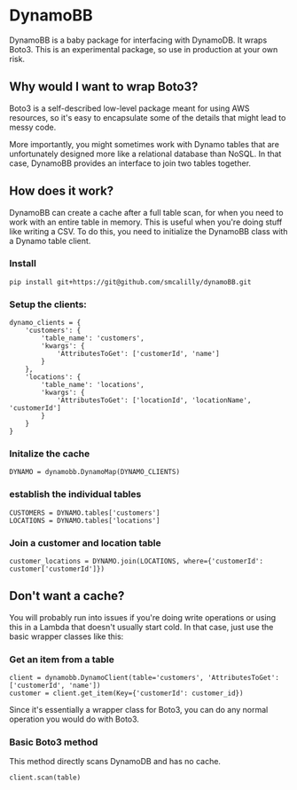# DynamoBB
DynamoBB is a baby package for interfacing with DynamoDB. It wraps Boto3. This is an experimental package, so use in production at your own risk.

## Why would I want to wrap Boto3?
Boto3 is a self-described low-level package meant for using AWS resources, so it's easy to encapsulate some of the details that might lead to messy code.

More importantly, you might sometimes work with Dynamo tables that are unfortunately designed more like a relational database than NoSQL. In that case, DynamoBB provides an interface to join two tables together.


## How does it work?
DynamoBB can create a cache after a full table scan, for when you need to work with an entire table in memory. This is useful when you're doing stuff like writing a CSV. To do this, you need to initialize the DynamoBB class with a Dynamo table client. 

### Install
```
pip install git+https://git@github.com/smcalilly/dynamoBB.git
```

### Setup the clients:
```
dynamo_clients = {
    'customers': {
        'table_name': 'customers',
        'kwargs': {
            'AttributesToGet': ['customerId', 'name']
        }
    },
    'locations': {
        'table_name': 'locations',
        'kwargs': {
            'AttributesToGet': ['locationId', 'locationName', 'customerId']
        }
    }
}
```

### Initalize the cache
```
DYNAMO = dynamobb.DynamoMap(DYNAMO_CLIENTS)
```

### establish the individual tables
```
CUSTOMERS = DYNAMO.tables['customers']
LOCATIONS = DYNAMO.tables['locations']
```

### Join a customer and location table
```
customer_locations = DYNAMO.join(LOCATIONS, where={'customerId': customer['customerId']})
```


## Don't want a cache?
You will probably run into issues if you're doing write operations or using this in a Lambda that doesn't usually start cold. In that case, just use the basic wrapper classes like this:

### Get an item from a table
```
client = dynamobb.DynamoClient(table='customers', 'AttributesToGet': ['customerId', 'name'])
customer = client.get_item(Key={'customerId': customer_id})
```

Since it's essentially a wrapper class for Boto3, you can do any normal operation you would do with Boto3.
### Basic Boto3 method
This method directly scans DynamoDB and has no cache.
```
client.scan(table) 
```
